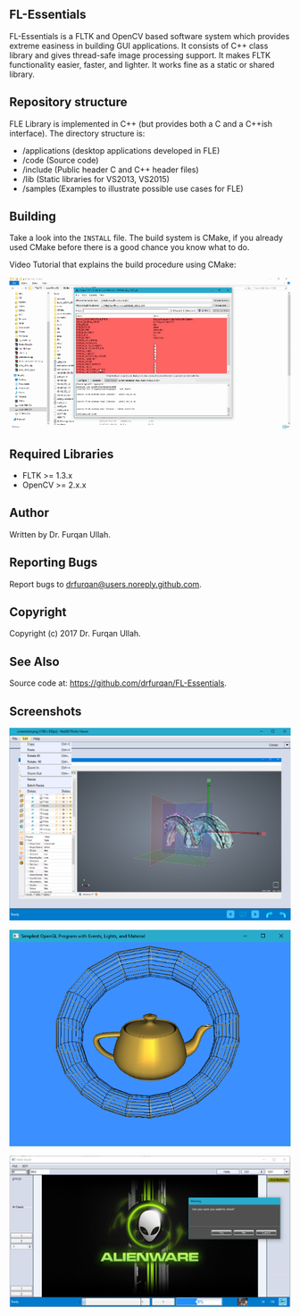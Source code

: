 ## FL-Essentials
FL-Essentials is a FLTK and OpenCV based software system which provides extreme easiness in building GUI applications. It consists of C++ class library and gives thread-safe image processing support. It makes FLTK functionality easier, faster, and lighter. It works fine as a static or shared library.

## Repository structure

FLE Library is implemented in C++ (but provides both a C and a 
C++ish interface). The directory structure is: <br/>

-  /applications (desktop applications developed in FLE) <br/>
-  /code	 (Source code) <br/>						
-  /include (Public header C and C++ header files) <br/>		
-  /lib (Static libraries for VS2013, VS2015) <br/>		
-  /samples (Examples to illustrate possible use cases for FLE) <br/>

## Building
Take a look into the `INSTALL` file. The build system is CMake, if you already used CMake before there is a good chance you know what to do. <br/>	

Video Tutorial that explains the build procedure using CMake: <br/>	

[![How to Build OpenCV, FLTK, FL-Essentials using CMake](how_to_build.png)](https://youtu.be/bwVpf_uKaGo "How to Build OpenCV, FLTK, FL-Essentials using CMake")

## Required Libraries
-  FLTK >= 1.3.x
-  OpenCV >= 2.x.x

## Author
Written by  Dr. Furqan Ullah.

## Reporting Bugs
Report bugs to drfurqan@users.noreply.github.com.

## Copyright
Copyright (c) 2017 Dr. Furqan Ullah.

## See Also
Source code at: <https://github.com/drfurqan/FL-Essentials>.

## Screenshots
![Alt text](https://github.com/drfurqan/FL-Essentials/blob/master/examples/photo_viewer.png?raw=true "Photo Viewer Written in FLE, Inspired by Windows Photo Viewer")

![Alt text](https://github.com/drfurqan/FL-Essentials/blob/master/examples/opengl_events_lights.PNG?raw=true "OpenGL Demo written in FLE")

![Alt text](https://github.com/drfurqan/FL-Essentials/blob/master/examples/demo.PNG?raw=true "FLE Demo that shows various widgets such as MenuBar, ToolBar, StatusBar, Left-Right Bars, Layouts, Buttons")